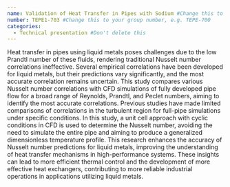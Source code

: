 ```yaml
---
name: Validation of Heat Transfer in Pipes with Sodium #Change this to the name of your presentation
number: TEPE1-703 #Change this to your group number, e.g. TEPE-700
categories:
  - Technical presentation #Don't delete this
---
```


Heat transfer in pipes using liquid metals poses challenges due to the low Prandtl number of these fluids, rendering traditional Nusselt number correlations ineffective. Several empirical correlations have been developed for liquid metals, but their predictions vary significantly, and the most accurate correlation remains uncertain. This study compares various Nusselt number correlations with CFD simulations of fully developed pipe flow for a broad range of Reynolds, Prandtl, and Peclet numbers, aiming to identify the most accurate correlations. Previous studies have made limited comparisons of correlations in the turbulent region for full-pipe simulations under specific conditions. In this study, a unit cell approach with cyclic conditions in CFD is used to determine the Nusselt number, avoiding the need to simulate the entire pipe and aiming to produce a generalized dimensionless temperature profile. This research enhances the accuracy of Nusselt number predictions for liquid metals, improving the understanding of heat transfer mechanisms in high-performance systems. These insights can lead to more efficient thermal control and the development of more effective heat exchangers, contributing to more reliable industrial operations in applications utilizing liquid metals.

